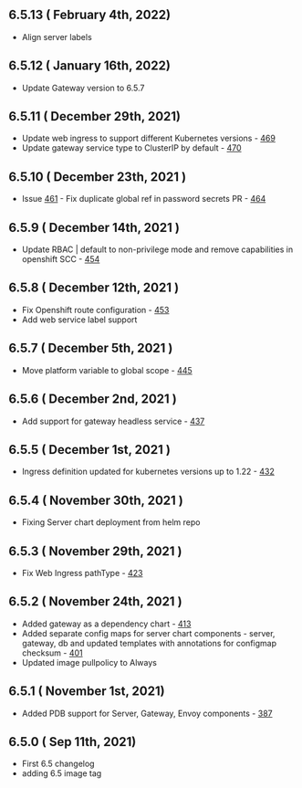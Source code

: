 ## 6.5.13 ( February 4th, 2022)
* Align server labels
## 6.5.12 ( January 16th, 2022)
* Update Gateway version to 6.5.7
## 6.5.11 ( December 29th, 2021)
* Update web ingress to support different Kubernetes versions - [469](https://github.com/aquasecurity/aqua-helm/pull/469)
* Update gateway service type to ClusterIP by default - [470](https://github.com/aquasecurity/aqua-helm/pull/470)
## 6.5.10 ( December 23th, 2021 )
* Issue [461](https://github.com/aquasecurity/aqua-helm/issues/461) - Fix duplicate global ref in password secrets PR - [464](https://github.com/aquasecurity/aqua-helm/pull/464)
## 6.5.9 ( December 14th, 2021 )
* Update RBAC | default to non-privilege mode and remove capabilities in openshift SCC - [454](https://github.com/aquasecurity/aqua-helm/pull/454)
## 6.5.8 ( December 12th, 2021 )
* Fix Openshift route configuration - [453](https://github.com/aquasecurity/aqua-helm/pull/453)
* Add web service label support
## 6.5.7 ( December 5th, 2021 )
* Move platform variable to global scope - [445](https://github.com/aquasecurity/aqua-helm/pull/445)
## 6.5.6 ( December 2nd, 2021 )
* Add support for gateway headless service - [437](https://github.com/aquasecurity/aqua-helm/pull/437)
## 6.5.5 ( December 1st, 2021 )
* Ingress definition updated for kubernetes versions up to 1.22 - [432](https://github.com/aquasecurity/aqua-helm/pull/432)
## 6.5.4 ( November 30th, 2021 )
* Fixing Server chart deployment from helm repo
## 6.5.3 ( November 29th, 2021 )
* Fix Web Ingress pathType - [423](https://github.com/aquasecurity/aqua-helm/pull/423)
## 6.5.2 ( November 24th, 2021 )
* Added gateway as a dependency chart - [413](https://github.com/aquasecurity/aqua-helm/pull/413)
* Added separate config maps for server chart components - server, gateway, db and updated templates with annotations for configmap checksum - [401](https://github.com/aquasecurity/aqua-helm/pull/401)
* Updated image pullpolicy to Always
## 6.5.1 ( November 1st, 2021)
* Added PDB support for Server, Gateway, Envoy components - [387](https://github.com/aquasecurity/aqua-helm/pull/387)
## 6.5.0 ( Sep 11th, 2021)
* First 6.5 changelog
* adding 6.5 image tag
